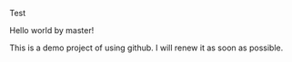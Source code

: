 Test

Hello world by master!


This is a demo project of using github.
I will renew it as soon as possible.
